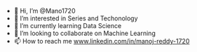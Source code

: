 - 👋 Hi, I’m @Mano1720
- 👀 I’m interested in Series and Techonology
- 🌱 I’m currently learning Data Science
- 💞️ I’m looking to collaborate on Machine Learning
- 📫 How to reach me www.linkedin.com/in/manoj-reddy-1720

